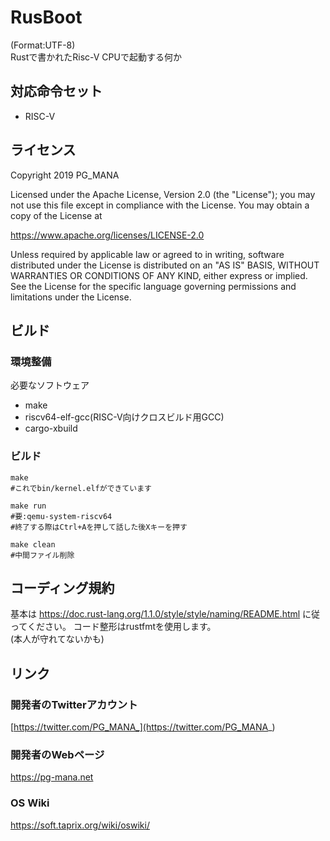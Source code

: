 # RusBoot
(Format:UTF-8)  
Rustで書かれたRisc-V CPUで起動する何か

## 対応命令セット
* RISC-V

## ライセンス
Copyright 2019 PG_MANA  

Licensed under the Apache License, Version 2.0 (the "License");
you may not use this file except in compliance with the License.
You may obtain a copy of the License at

https://www.apache.org/licenses/LICENSE-2.0

Unless required by applicable law or agreed to in writing, software
distributed under the License is distributed on an "AS IS" BASIS,
WITHOUT WARRANTIES OR CONDITIONS OF ANY KIND, either express or implied.
See the License for the specific language governing permissions and
limitations under the License.

## ビルド
### 環境整備
必要なソフトウェア

* make
* riscv64-elf-gcc(RISC-V向けクロスビルド用GCC)
* cargo-xbuild

### ビルド

```shell
make
#これでbin/kernel.elfができています

make run
#要:qemu-system-riscv64
#終了する際はCtrl+Aを押して話した後Xキーを押す

make clean
#中間ファイル削除
```

## コーディング規約
基本は https://doc.rust-lang.org/1.1.0/style/style/naming/README.html に従ってください。
コード整形はrustfmtを使用します。  
(本人が守れてないかも)

## リンク
### 開発者のTwitterアカウント
  [https://twitter.com/PG_MANA_](https://twitter.com/PG_MANA_)
### 開発者のWebページ
  https://pg-mana.net
### OS Wiki
  https://soft.taprix.org/wiki/oswiki/

